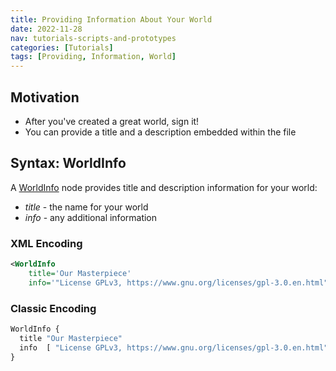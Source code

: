 ```yaml
---
title: Providing Information About Your World
date: 2022-11-28
nav: tutorials-scripts-and-prototypes
categories: [Tutorials]
tags: [Providing, Information, World]
---
```

## Motivation

- After you've created a great world, sign it!
- You can provide a title and a description embedded within the file

## Syntax: WorldInfo

A [WorldInfo](/x_ite/components/core/worldinfo) node provides title and description information for your world:

- *title* - the name for your world
- *info* - any additional information

### XML Encoding

```xml
<WorldInfo
    title='Our Masterpiece'
    info='"License GPLv3, https://www.gnu.org/licenses/gpl-3.0.en.html"'/>
```

### Classic Encoding

```js
WorldInfo {
  title "Our Masterpiece"
  info  [ "License GPLv3, https://www.gnu.org/licenses/gpl-3.0.en.html" ]
}
```
